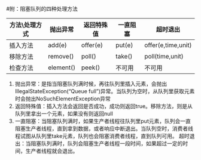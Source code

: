 #附：阻塞队列的四种处理方法

| 方法\处理方式|抛出异常    |  返回特殊值 |一直阻塞|超时退出
| -----------| ----- | ----|----|-----|
| 插入方法    |add(e) |   offer(e) |put(e)|offer(e,time,unit)
| 移除方法    |remove() |  poll()|take()|poll(time,unit)
| 检查方法    |element()	| peek() |不可用|不可用


1. 抛出异常：是指当阻塞队列满时候，再往队列里插入元素，会抛出IllegalStateException(“Queue full”)异常。当队列为空时，从队列里获取元素时会抛出NoSuchElementException异常 
2. 返回特殊值：插入方法会返回是否成功，成功则返回true。移除方法，则是从队列里拿出一个元素，如果没有则返回null
3. 一直阻塞：当阻塞队列满时，如果生产者线程往队列里put元素，队列会一直阻塞生产者线程，直到拿到数据，或者响应中断退出。当队列空时，消费者线程试图从队列里take元素，队列也会阻塞消费者线程，直到队列可用。
超时退出：当阻塞队列满时，队列会阻塞生产者线程一段时间，如果超过一定的时间，生产者线程就会退出。